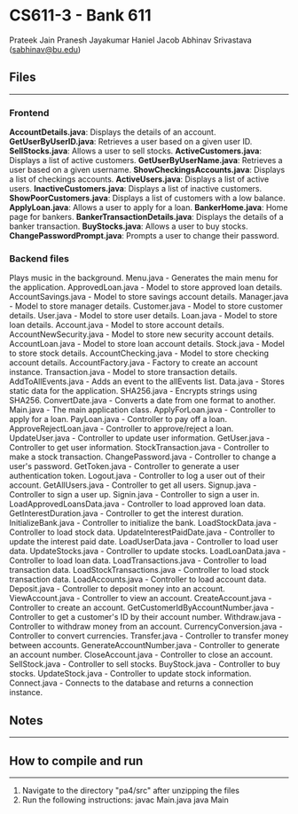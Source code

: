 # CS611-3 - Bank 611

Prateek Jain
Pranesh Jayakumar
Haniel Jacob
Abhinav Srivastava (sabhinav@bu.edu)

## Files

---------------------------------------------------------------------------

### Frontend 

**AccountDetails.java**: Displays the details of an account.
**GetUserByUserID.java**: Retrieves a user based on a given user ID.
**SellStocks.java**: Allows a user to sell stocks.
**ActiveCustomers.java**: Displays a list of active customers.
**GetUserByUserName.java**: Retrieves a user based on a given username.
**ShowCheckingsAccounts.java**: Displays a list of checkings accounts.
**ActiveUsers.java**: Displays a list of active users.
**InactiveCustomers.java**: Displays a list of inactive customers.
**ShowPoorCustomers.java**: Displays a list of customers with a low balance.
**ApplyLoan.java**: Allows a user to apply for a loan.
**BankerHome.java**: Home page for bankers.
**BankerTransactionDetails.java**: Displays the details of a banker transaction.
**BuyStocks.java**: Allows a user to buy stocks.
**ChangePasswordPrompt.java**: Prompts a user to change their password.

### Backend files

Plays music in the background.
Menu.java - Generates the main menu for the application.
ApprovedLoan.java - Model to store approved loan details.
AccountSavings.java - Model to store savings account details.
Manager.java - Model to store manager details.
Customer.java - Model to store customer details.
User.java - Model to store user details.
Loan.java - Model to store loan details.
Account.java - Model to store account details.
AccountNewSecurity.java - Model to store new security account details.
AccountLoan.java - Model to store loan account details.
Stock.java - Model to store stock details.
AccountChecking.java - Model to store checking account details.
AccountFactory.java - Factory to create an account instance.
Transaction.java - Model to store transaction details.
AddToAllEvents.java - Adds an event to the allEvents list.
Data.java - Stores static data for the application.
SHA256.java - Encrypts strings using SHA256.
ConvertDate.java - Converts a date from one format to another.
Main.java - The main application class.
ApplyForLoan.java - Controller to apply for a loan.
PayLoan.java - Controller to pay off a loan.
ApproveRejectLoan.java - Controller to approve/reject a loan.
UpdateUser.java - Controller to update user information.
GetUser.java - Controller to get user information.
StockTransaction.java - Controller to make a stock transaction.
ChangePassword.java - Controller to change a user's password.
GetToken.java - Controller to generate a user authentication token.
Logout.java - Controller to log a user out of their account.
GetAllUsers.java - Controller to get all users.
Signup.java - Controller to sign a user up.
Signin.java - Controller to sign a user in.
LoadApprovedLoansData.java - Controller to load approved loan data.
GetInterestDuration.java - Controller to get the interest duration.
InitializeBank.java - Controller to initialize the bank.
LoadStockData.java - Controller to load stock data.
UpdateInterestPaidDate.java - Controller to update the interest paid date.
LoadUserData.java - Controller to load user data.
UpdateStocks.java - Controller to update stocks.
LoadLoanData.java - Controller to load loan data.
LoadTransactions.java - Controller to load transaction data.
LoadStockTransactions.java - Controller to load stock transaction data.
LoadAccounts.java - Controller to load account data.
Deposit.java - Controller to deposit money into an account.
ViewAccount.java - Controller to view an account.
CreateAccount.java - Controller to create an account.
GetCustomerIdByAccountNumber.java - Controller to get a customer's ID by their account number.
Withdraw.java - Controller to withdraw money from an account.
CurrencyConversion.java - Controller to convert currencies.
Transfer.java - Controller to transfer money between accounts.
GenerateAccountNumber.java - Controller to generate an account number.
CloseAccount.java - Controller to close an account.
SellStock.java - Controller to sell stocks.
BuyStock.java - Controller to buy stocks.
UpdateStock.java - Controller to update stock information.
Connect.java - Connects to the database and returns a connection instance.


## Notes

---------------------------------------------------------------------------




## How to compile and run

---------------------------------------------------------------------------

1. Navigate to the directory "pa4/src" after unzipping the files
2. Run the following instructions:
   javac Main.java
   java Main
